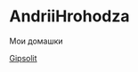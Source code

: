 # AndriiHrohodza
Мои домашки

[Gipsolit](https://andriihrohodza.github.io/Gipsolit// "Автоматизированная Стукатурка Стен")
